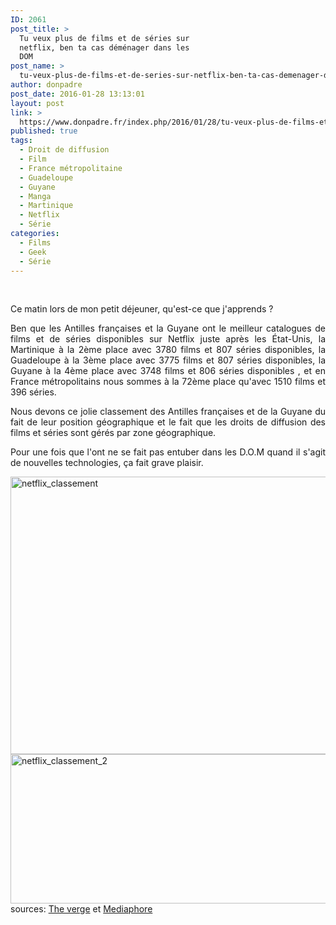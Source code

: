 ```yaml
---
ID: 2061
post_title: >
  Tu veux plus de films et de séries sur
  netflix, ben ta cas déménager dans les
  DOM
post_name: >
  tu-veux-plus-de-films-et-de-series-sur-netflix-ben-ta-cas-demenager-dans-les-dom
author: donpadre
post_date: 2016-01-28 13:13:01
layout: post
link: >
  https://www.donpadre.fr/index.php/2016/01/28/tu-veux-plus-de-films-et-de-series-sur-netflix-ben-ta-cas-demenager-dans-les-dom/
published: true
tags:
  - Droit de diffusion
  - Film
  - France métropolitaine
  - Guadeloupe
  - Guyane
  - Manga
  - Martinique
  - Netflix
  - Série
categories:
  - Films
  - Geek
  - Série
---
```

  <p style="text-align: justify;">
  Ce matin lors de mon petit déjeuner, qu'est-ce que j'apprends ?<!--more-->
</p>

<p style="text-align: justify;">
  Ben que les Antilles françaises et la Guyane ont le meilleur catalogues de films et de séries disponibles sur Netflix juste après les État-Unis, la Martinique à la 2ème place avec 3780 films et 807 séries disponibles, la Guadeloupe à la 3ème place avec 3775 films et 807 séries disponibles, la Guyane à la 4ème place avec 3748 films et 806 séries disponibles , et en France métropolitains nous sommes à la 72ème place qu'avec 1510 films et 396 séries.
</p>

<p style="text-align: justify;">
  Nous devons ce jolie classement des Antilles françaises et de la Guyane du fait de leur position géographique et le fait que les droits de diffusion des films et séries sont gérés par zone géographique.
</p>

<p style="text-align: justify;">
  Pour une fois que l'ont ne se fait pas entuber dans les D.O.M quand il s'agit de nouvelles technologies, ça fait grave plaisir.
</p>

<img class="aligncenter wp-image-2064 size-full" src="http://www.donpadre.fr/wp-content/uploads/2016/01/netflix_classement.png" alt="netflix_classement" width="661" height="444" /> <img class="aligncenter wp-image-2066 size-full" src="http://www.donpadre.fr/wp-content/uploads/2016/01/netflix_classement_2.png" alt="netflix_classement_2" width="621" height="239" /> sources: <a href="http://www.theverge.com/2016/1/25/10826654/netflix-unofficial-vpn-database-unogs#theverge-netflix-content-availability-by-country__graphic" target="_blank">The verge</a> et <a href="http://www.mediaphore.com/2016/01/netflix-pourquoi-les-antilles-sont-enviees-dans-le-monde-entier/" target="_blank">Mediaphore</a>